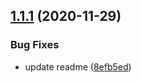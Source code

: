## [1.1.1](https://github.com/UziTech/jasmine-unspy/compare/v1.1.0...v1.1.1) (2020-11-29)


### Bug Fixes

* update readme ([8efb5ed](https://github.com/UziTech/jasmine-unspy/commit/8efb5eddb5e92b754a393e5069986d2ce074501f))
